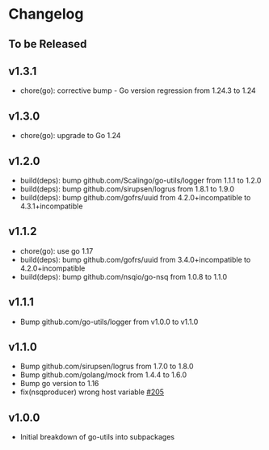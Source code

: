 # Changelog

## To be Released

## v1.3.1

* chore(go): corrective bump - Go version regression from 1.24.3 to 1.24

## v1.3.0

* chore(go): upgrade to Go 1.24

## v1.2.0

* build(deps): bump github.com/Scalingo/go-utils/logger from 1.1.1 to 1.2.0
* build(deps): bump github.com/sirupsen/logrus from 1.8.1 to 1.9.0
* build(deps): bump github.com/gofrs/uuid from 4.2.0+incompatible to 4.3.1+incompatible

## v1.1.2

* chore(go): use go 1.17
* build(deps): bump github.com/gofrs/uuid from 3.4.0+incompatible to 4.2.0+incompatible
* build(deps): bump github.com/nsqio/go-nsq from 1.0.8 to 1.1.0

## v1.1.1

* Bump github.com/go-utils/logger from v1.0.0 to v1.1.0

## v1.1.0

* Bump github.com/sirupsen/logrus from 1.7.0 to 1.8.0
* Bump github.com/golang/mock from 1.4.4 to 1.6.0
* Bump go version to 1.16
* fix(nsqproducer) wrong host variable [#205](https://github.com/Scalingo/go-utils/pull/205)

## v1.0.0

* Initial breakdown of go-utils into subpackages
